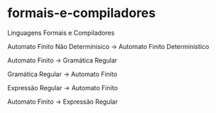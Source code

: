 # formais-e-compiladores
Linguagens Formais e Compiladores


Automato Finito Não Determínisico -> Automato Finito Determinístico

Automato Finito -> Gramática Regular

Gramática Regular -> Automato Finito

Expressão Regular -> Automato Finito

Automato Finito -> Expressão Regular
